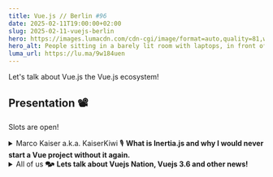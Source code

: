 ```yaml
---
title: Vue.js // Berlin #96
date: 2025-02-11T19:00:00+02:00
slug: 2025-02-11-vuejs-berlin
hero: https://images.lumacdn.com/cdn-cgi/image/format=auto,quality=81,width=640/event-covers/06/4d793884-19fc-4f33-9ee8-82a1e2626da7
hero_alt: People sitting in a barely lit room with laptops, in front of a large window showing a skyline and The Matrix like sky.
luma_url: https://lu.ma/9w184uen
---
```

Let's talk about Vue.js the Vue.js ecosystem!

## Presentation 📽️

Slots are open!

<details>
  <summary>
    Marco Kaiser a.k.a. KaiserKiwi
    <span title="Talk">🎙</span>
    <strong>What is Inertia.js and why I would never start a Vue project without it again.</strong>
  </summary>
  <p>Inertia is a new approach to building classic server-driven web apps and it allows you to create fully client-side rendered, single-page apps, without the complexity that comes with modern SPAs.</p>
</details>

<details>
  <summary>
    All of us
    <span title="Topic">🗫</span>
    <strong>Lets talk about Vuejs Nation, Vuejs 3.6 and other news!</strong>
  </summary>
  <p>Vuejs Nation happened end of January, where many Vuejs VIPs talked about upcoming features. Lets talk about, what we learned!</p>
</details-->

<!--details>
  <summary>
    Someone
    <span title="Talk">🎙</span>
    <strong>Talks</strong>
  </summary>
  <p>About things.</p>
</details-->

---

## Swag'n'Goodies 😎

Stickers! We also will have Coffee, Mate, Water …and maybe Beer!

## Code of Conduct 🫶

We follow the Berlin Code Of Conduct and expect every attendee to do the same. More details can be found on [berlincodeofconduct.org](http://berlincodeofconduct.org).

## Our Host: Wikimedia e.V. 📚

Wikimedia Deutschland e.V. is kindly offering their event space, time and resources, to make our Meetup possible.

